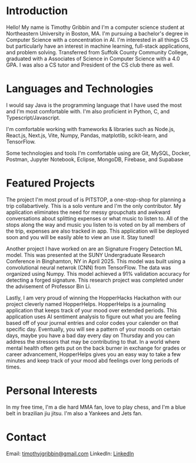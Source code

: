 # Introduction

Hello! My name is Timothy Gribbin and I'm a computer science student at Northeastern University in Boston, MA. I'm pursuing a bachelor's degree in Computer Science with a concentration in AI. I'm interested in all things CS but particularly have an interest in machine learning, full-stack applications, and problem solving. Transferred from Suffolk County Community College, graduated with a Associates of Science in Computer Science with a 4.0 GPA. I was also a CS tutor and President of the CS club there as well.

# Languages and Technologies

I would say Java is the programming language that I have used the most and I'm most comfortable with. I'm also proficient in Python, C, and Typescript/Javascript.

I'm comfortable working with frameworks & libraries such as Node.js, React.js, Next.js, Vite, Numpy, Pandas, matplotlib, scikit-learn, and TensorFlow.

Some technologies and tools I'm comfortable using are Git, MySQL, Docker, Postman, Jupyter Notebook, Eclipse, MongoDB, Firebase, and Supabase

# Featured Projects

The project I'm most proud of is PITSTOP, a one-stop-shop for planning a trip collabartively. This is a solo venture and I'm the only contributor. My application eliminates the need for messy groupchats and awkward conversations about splitting expenses or what music to listen to. All of the stops along the way and music you listen to is voted on by all members of the trip, expenses are also tracked in app. This application will be deployed soon and you will be easily able to view an use it. Stay tuned!

Another project I have worked on are an Signature Frogery Detection ML model. This was presented at the SUNY Undergraduate Research Conference in Binghamton, NY in April 2025. This model was built using a convolutional neural netwrok (CNN) from TensorFlow. The data was organized using Numpy. This model achieved a 91% validation accuracy for detecting a forged signature. This research project was completed under the advisement of Professor Bin Li. 

Lastly, I am very proud of winning the HopperHacks Hackathon with our project cleverly named HopperHelps. HopperHelps is a journaling application that keeps track of your mood over extended periods. This application uses AI sentiment analysis to figure out what you are feeling based off of your journal entries and color codes your calender on that specific day. Eventually, you will see a pattern of your moods on certain days, maybe you have a bad day every day on Thursday and you can address the stressors that may be contributing to that. In a world where mental health often gets put on the back burner in exchange for grades or career advancement, HopperHelps gives you an easy way to take a few minutes and keep track of your mood abd feelings over long periods of times.

# Personal Interests

In my free time, I'm a die hard MMA fan, love to play chess, and I'm a blue belt in brazilian jiu jitsu. I'm also a Yankees and Jets fan. 

# Contact

Email: timothyjgribbin@gmail.com
LinkedIn: [LinkedIn](https://www.linkedin.com/in/timothy-gribbin/)
